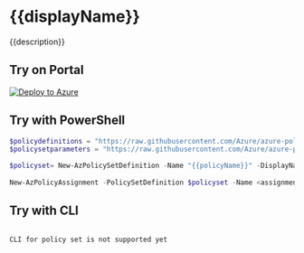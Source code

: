 # {{displayName}}

{{description}}

## Try on Portal

[![Deploy to Azure](http://azuredeploy.net/deploybutton.png)](https://aka.ms/getpolicy)

## Try with PowerShell

````powershell
$policydefinitions = "https://raw.githubusercontent.com/Azure/azure-policy/master/samples/{{path}}/azurepolicyset.definitions.json"
$policysetparameters = "https://raw.githubusercontent.com/Azure/azure-policy/master/samples/{{path}}/azurepolicyset.parameters.json"

$policyset= New-AzPolicySetDefinition -Name "{{policyName}}" -DisplayName "{{displayName}}" -Description "{{description}}" -PolicyDefinition $policydefinitions -Parameter $policysetparameters 
 
New-AzPolicyAssignment -PolicySetDefinition $policyset -Name <assignmentname> -Scope <scope> {{parameters}}  -Sku @{"Name"="A1";"Tier"="Standard"}
````

## Try with CLI

````

CLI for policy set is not supported yet

````
